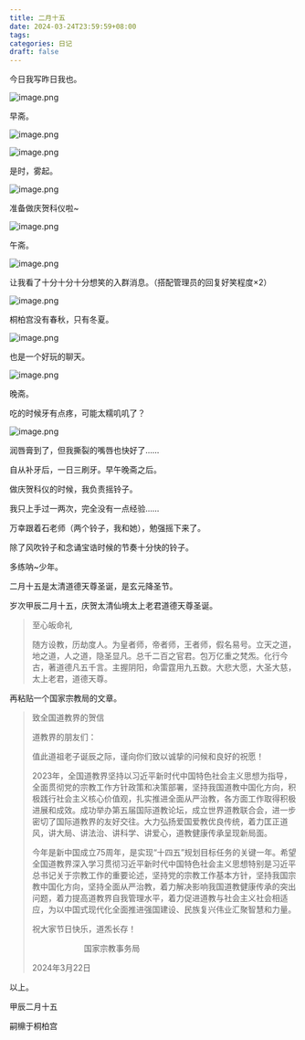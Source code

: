 ```yaml
---
title: 二月十五
date: 2024-03-24T23:59:59+08:00
tags: 
categories: 日记
draft: false
---
```

今日我写昨日我也。

![image.png](https://cdn.jsdelivr.net/gh/luo029/blogimage@main/24%200325%201952%2055.png)

早斋。

![image.png](https://cdn.jsdelivr.net/gh/luo029/blogimage@main/24%200325%201953%2013.png)

![image.png](https://cdn.jsdelivr.net/gh/luo029/blogimage@main/24%200325%201953%2020.png)

是时，雾起。

![image.png](https://cdn.jsdelivr.net/gh/luo029/blogimage@main/24%200325%201953%2037.png)

准备做庆贺科仪啦~

![image.png](https://cdn.jsdelivr.net/gh/luo029/blogimage@main/24%200325%201953%2051.png)

午斋。

![image.png](https://cdn.jsdelivr.net/gh/luo029/blogimage@main/24%200325%201953%2056.png)

让我看了十分十分十分想笑的入群消息。（搭配管理员的回复好笑程度×2）

![image.png](https://cdn.jsdelivr.net/gh/luo029/blogimage@main/24%200325%201955%2000.png)

桐柏宫没有春秋，只有冬夏。

![image.png](https://cdn.jsdelivr.net/gh/luo029/blogimage@main/24%200325%201955%2024.png)

也是一个好玩的聊天。

![image.png](https://cdn.jsdelivr.net/gh/luo029/blogimage@main/24%200325%201955%2033.png)

晚斋。

吃的时候牙有点疼，可能太糯叽叽了？

![image.png](https://cdn.jsdelivr.net/gh/luo029/blogimage@main/24%200325%201955%2050.png)

润唇膏到了，但我撕裂的嘴唇也快好了……

自从补牙后，一日三刷牙。早午晚斋之后。

做庆贺科仪的时候，我负责摇铃子。

我只上手过一两次，完全没有一点经验……

万幸跟着石老师（两个铃子，我和她），勉强摇下来了。

除了风吹铃子和念诵宝诰时候的节奏十分快的铃子。

多练呐~少年。

二月十五是太清道德天尊圣诞，是玄元降圣节。

岁次甲辰二月十五，庆贺太清仙境太上老君道德天尊圣诞。

> 至心皈命礼
> 
> 随方设教，历劫度人。为皇者师，帝者师，王者师，假名易号。立天之道，地之道，人之道，隐圣显凡。总千二百之官君。包万亿重之梵炁。化行今古，著道德凡五千言。主握阴阳，命雷霆用九五数。大悲大愿，大圣大慈，太上老君，道德天尊。

再粘贴一个国家宗教局的文章。

> 致全国道教界的贺信  
> 
> 道教界的朋友们：
> 
> 值此道祖老子诞辰之际，谨向你们致以诚挚的问候和良好的祝愿！
> 
> 2023年，全国道教界坚持以习近平新时代中国特色社会主义思想为指导，全面贯彻党的宗教工作方针政策和决策部署，坚持我国道教中国化方向，积极践行社会主义核心价值观，扎实推进全面从严治教，各方面工作取得积极进展和成效。成功举办第五届国际道教论坛，成立世界道教联合会，进一步密切了国际道教界的友好交往。大力弘扬爱国爱教优良传统，着力匡正道风，讲大局、讲法治、讲科学、讲爱心，道教健康传承呈现新局面。
> 
> 今年是新中国成立75周年，是实现“十四五”规划目标任务的关键一年。希望全国道教界深入学习贯彻习近平新时代中国特色社会主义思想特别是习近平总书记关于宗教工作的重要论述，坚持党的宗教工作基本方针，坚持我国宗教中国化方向，坚持全面从严治教，着力解决影响我国道教健康传承的突出问题，着力提高道教界自我管理水平，着力促进道教与社会主义社会相适应，为以中国式现代化全面推进强国建设、民族复兴伟业汇聚智慧和力量。
> 
> 祝大家节日快乐，道炁长存！
> 
>                        国家宗教事务局
> 
> 2024年3月22日

以上。

甲辰二月十五

嗣檙于桐柏宫